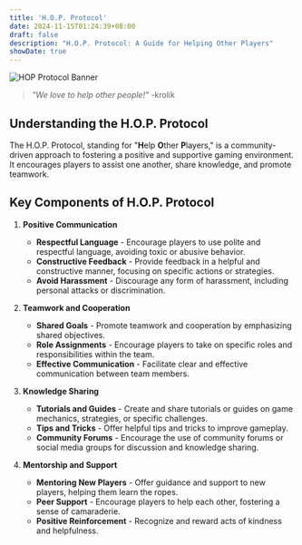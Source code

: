 ```yaml
---
title: 'H.O.P. Protocol'
date: 2024-11-15T01:24:39+08:00
draft: false
description: "H.O.P. Protocol: A Guide for Helping Other Players"
showDate: true
---
```


![HOP Protocol Banner](https://cdn.discordapp.com/attachments/1312256851026640946/1325885114860699721/hop-protocol.gif?ex=6871f87d&is=6870a6fd&hm=e22cb3e8e088b531a6fd0e807ba89e82feda2b9657b355defd80fed09a110571&)

> *"We love to help other people!"* -krolik

## Understanding the H.O.P. Protocol

The H.O.P. Protocol, standing for "**H**elp **O**ther **P**layers," is a community-driven approach to fostering a positive and supportive gaming environment. It encourages players to assist one another, share knowledge, and promote teamwork.

## Key Components of H.O.P. Protocol

1. **Positive Communication**
    - **Respectful Language** - Encourage players to use polite and respectful language, avoiding toxic or abusive behavior.
    - **Constructive Feedback** - Provide feedback in a helpful and constructive manner, focusing on specific actions or strategies.
    - **Avoid Harassment** - Discourage any form of harassment, including personal attacks or discrimination.

2. **Teamwork and Cooperation**
    - **Shared Goals** - Promote teamwork and cooperation by emphasizing shared objectives.
    - **Role Assignments** - Encourage players to take on specific roles and responsibilities within the team.
    - **Effective Communication** - Facilitate clear and effective communication between team members.

3. **Knowledge Sharing**
    - **Tutorials and Guides** - Create and share tutorials or guides on game mechanics, strategies, or specific challenges.
    - **Tips and Tricks** - Offer helpful tips and tricks to improve gameplay.
    - **Community Forums** - Encourage the use of community forums or social media groups for discussion and knowledge sharing.

4. **Mentorship and Support**
    - **Mentoring New Players** - Offer guidance and support to new players, helping them learn the ropes.
    - **Peer Support** - Encourage players to help each other, fostering a sense of camaraderie.
    - **Positive Reinforcement** - Recognize and reward acts of kindness and helpfulness.
